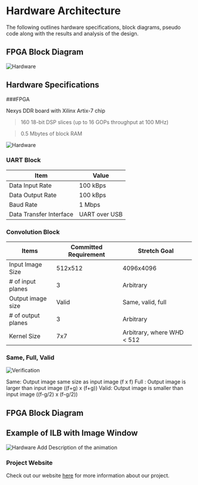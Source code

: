 # Hardware Architecture

The following outlines hardware specifications, block diagrams, pseudo code along with the results and analysis of the design.

## FPGA Block Diagram
![Hardware](https://i.imgur.com/U9GAoRu.jpg)

## Hardware Specifications
###FPGA

Nexys DDR board with Xilinx Artix-7 chip
> 160 18-bit DSP slices (up to 16 GOPs throughput at 100 MHz)

> 0.5 Mbytes of block RAM

![Hardware](https://i.imgur.com/yWM6vtT.jpg)

### UART Block

| Item | Value |
| -------------------- | ----------- |
| Data Input Rate | 100 kBps |
| Data Output Rate | 100 kBps |
| Baud Rate | 1 Mbps |
| Data Transfer Interface | UART over USB |

### Convolution Block

| Items | Committed Requirement | Stretch Goal |
| -------------------- | ----------- | ----------- |
| Input Image Size | 512x512 | 4096x4096 |
| # of input planes | 3 | Arbitrary |
| Output image size | Valid | Same, valid, full |
| # of output planes | 3 | Arbitrary |
| Kernel Size | 7x7 | Arbitrary, where W*H*D < 512 |

### Same, Full, Valid
![Verification](https://i.imgur.com/RgoYCFY.jpg)

Same: Output image same size as input image (f x f)
Full : Output image is larger than input image ((f+g) x (f+g))
Valid: Output image is smaller than input image ((f-g/2) x (f-g/2))

## FPGA Block Diagram


## Example of ILB with Image Window
![Hardware](https://i.imgur.com/UFqZOds.gif[/img)
Add Description of the animation


### Project Website
Check out our website [here][website] for more information about our project.

[website]: https://kierajcullen.github.io/-dcnn-.github.io/
